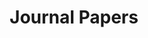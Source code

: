 ---
widget: pages2  # See https://wowchemy.com/docs/page-builder/
headless: true  # This file represents a page section.
weight: 20  # Order that this section will appear.
title: Journal Papers
active: true
content:
  page_type: "publication"
  count    : 0
  order    : "desc"    # Page order. desc or asc
  filters:
    publication_type : "2"
design:
  # Choose how many columns the section has. Valid values: 1 or 2.
  columns: "1"
---